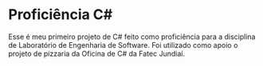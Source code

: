 # Proficiência C#
Esse é meu primeiro projeto de C# feito como proficiência para a disciplina de Laboratório de Engenharia de Software. Foi utilizado como apoio o projeto de pizzaria da Oficina de C# da Fatec Jundiaí.
